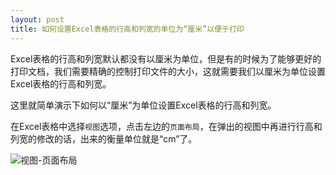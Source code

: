 ```yaml
---
layout: post
title: 如何设置Excel表格的行高和列宽的单位为“厘米”以便于打印
---
```


Excel表格的行高和列宽默认都没有以厘米为单位，但是有的时候为了能够更好的打印文档，我们需要精确的控制打印文件的大小，这就需要我们以厘米为单位设置Excel表格的行高和列宽。

<!--more-->

这里就简单演示下如何以“厘米”为单位设置Excel表格的行高和列宽。

在Excel表格中选择`视图`选项，点击左边的`页面布局`，在弹出的视图中再进行行高和列宽的修改的话，出来的衡量单位就是“cm”了。

![视图-页面布局](https://zhenyangleo.github.io/post-image/20170309-%E9%80%89%E6%8B%A9%E9%A1%B5%E9%9D%A2%E5%B8%83%E5%B1%80.png)
